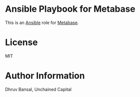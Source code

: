 # Ansible Playbook for Metabase

This is an [Ansible](http://www.ansibleworks.com/) role for [Metabase](https://www.metabase.com/).

# License

MIT

# Author Information

Dhruv Bansal, Unchained Capital
